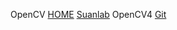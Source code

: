 OpenCV [HOME](https://github.com/opencv/opencv/tree/4.5.3)
[Suanlab](http://suanlab.com/youtube/cv.html) 
OpenCV4 [Git](https://github.com/sunkyoo/opencv4cvml)
